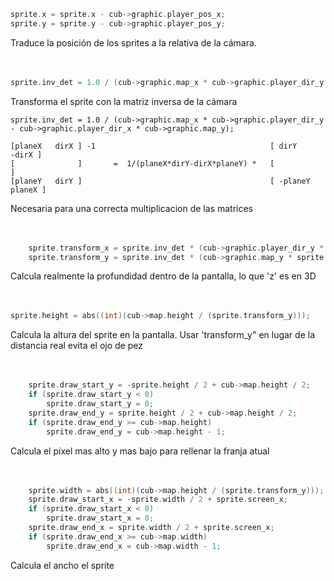 ```c
sprite.x = sprite.x - cub->graphic.player_pos_x;
sprite.y = sprite.y - cub->graphic.player_pos_y;
```
Traduce la posición de los sprites a la relativa de la cámara.
<br/><br/><br/>

```c
sprite.inv_det = 1.0 / (cub->graphic.map_x * cub->graphic.player_dir_y - cub->graphic.player_dir_x * cub->graphic.map_y);
```
Transforma el sprite con la matriz inversa de la cámara
```
sprite.inv_det = 1.0 / (cub->graphic.map_x * cub->graphic.player_dir_y - cub->graphic.player_dir_x * cub->graphic.map_y);

[planeX   dirX ] -1                                       [ dirY      -dirX ]
[              ]       =  1/(planeX*dirY-dirX*planeY) *   [                 ]
[planeY   dirY ]                                          [ -planeY  planeX ]
```
Necesaria para una correcta multiplicacion de las matrices
<br/><br/><br/>

```c
	sprite.transform_x = sprite.inv_det * (cub->graphic.player_dir_y * sprite.x - cub->graphic.player_dir_x * sprite.y);
	sprite.transform_y = sprite.inv_det * (cub->graphic.map_y * sprite.x + cub->graphic.map_x * sprite.y);
```
Calcula realmente la profundidad dentro de la pantalla, lo que 'z' es en 3D
<br/><br/><br/>

```c
sprite.height = abs((int)(cub->map.height / (sprite.transform_y)));
```
Calcula la altura del sprite en la pantalla.
Usar 'transform_y" en lugar de la distancia real evita el ojo de pez
<br/><br/><br/>

```c
	sprite.draw_start_y = -sprite.height / 2 + cub->map.height / 2;
	if (sprite.draw_start_y < 0)
		sprite.draw_start_y = 0;
	sprite.draw_end_y = sprite.height / 2 + cub->map.height / 2;
	if (sprite.draw_end_y >= cub->map.height)
		sprite.draw_end_y = cub->map.height - 1;
```
Calcula el pixel mas alto y mas bajo para rellenar la franja atual
<br/><br/><br/>

```c
	sprite.width = abs((int)(cub->map.height / (sprite.transform_y)));
	sprite.draw_start_x = -sprite.width / 2 + sprite.screen_x;
	if (sprite.draw_start_x < 0)
		sprite.draw_start_x = 0;
	sprite.draw_end_x = sprite.width / 2 + sprite.screen_x;
	if (sprite.draw_end_x >= cub->map.width)
		sprite.draw_end_x = cub->map.width - 1;
```
Calcula el ancho el sprite
<br/><br/><br/>
